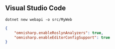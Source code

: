 ## Visual Studio Code

```
dotnet new webapi -o src/MyWeb
```

```json
{
    "omnisharp.enableRoslynAnalyzers": true,
    "omnisharp.enableEditorConfigSupport": true
}
```